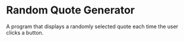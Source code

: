 # Random Quote Generator
 A program that displays a randomly selected quote each time the user clicks a button.
